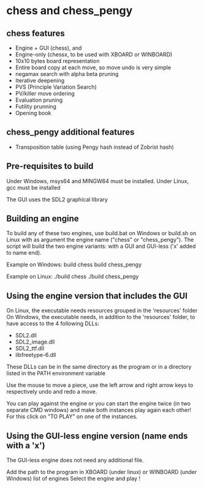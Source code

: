 # chess and chess_pengy

## chess features

- Engine + GUI (chess), and
- Engine-only (chessx, to be used with XBOARD or WINBOARD)
- 10x10 bytes board representation
- Entire board copy at each move, so move undo is very simple
- negamax search with alpha beta pruning
- Iterative deepening
- PVS (Principle Variation Search)
- PV/killer move ordering
- Evaluation pruning
- Futility prunning
- Opening book

## chess_pengy additional features

- Transposition table (using Pengy hash instead of Zobrist hash)

## Pre-requisites to build

Under Windows, msys64 and MINGW64 must be installed.
Under Linux, gcc must be installed

The GUI uses the SDL2 graphical library

## Building an engine

To build any of these two engines, use build.bat on Windows or build.sh on Linux with as argument the engine name ("chess" or "chess_pengy").
The script will build the two engine variants: with a GUI and GUI-less ('x' added to name end).

Example on Windows:
build chess
build chess_pengy

Example on Linux:
./build chess
./build chess_pengy

## Using the engine version that includes the GUI

On Linux, the executable needs resources grouped in the 'resources' folder
On Windows, the executable needs, in addition to the 'resources' folder, to have access to the 4 following DLLs:

- SDL2.dll
- SDL2_image.dll
- SDL2_ttf.dll
- libfreetype-6.dll

These DLLs can be in the same directory as the program or in a directory listed in the PATH environment variable

Use the mouse to move a piece, use the left arrow and right arrow keys to respectively undo and redo a move.

You can play against the engine or you can start the engine twice (in two separate CMD windows) and make both instances play again each other! For this click on "TO PLAY" on one of the instances.

## Using the GUI-less engine version (name ends with a 'x')

The GUI-less engine does not need any additional file.

Add the path to the program in XBOARD (under linux) or WINBOARD (under Windows) list of engines
Select the engine and play !
